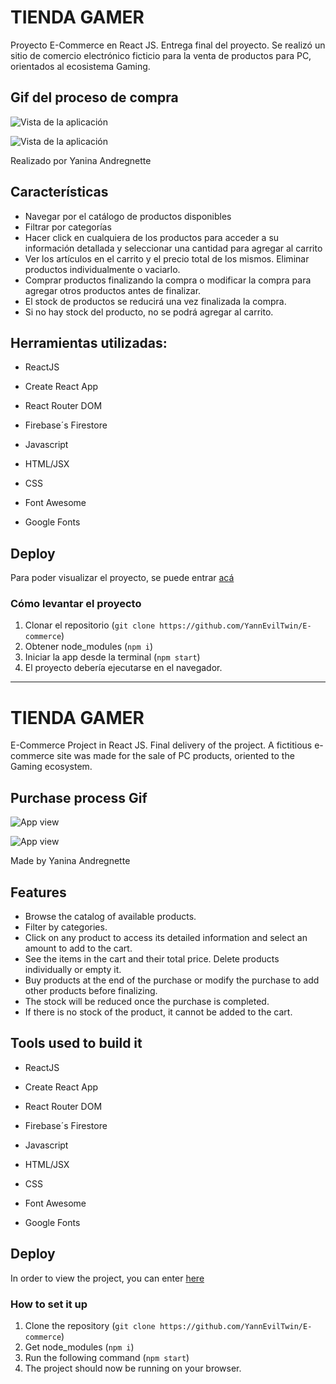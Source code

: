 # TIENDA GAMER

Proyecto E-Commerce en React JS.
Entrega final del proyecto.
Se realizó un sitio de comercio electrónico ficticio para la venta de productos para PC, orientados al ecosistema Gaming.

## Gif del proceso de compra



![Vista de la aplicación](https://media.giphy.com/media/hb27kyP2cU2s5FuZXu/giphy.gif?cid=790b76115e6762c2eebd16edfcbe210b925cad267254e2b3&rid=giphy.gif&ct=g)

![Vista de la aplicación](https://media.giphy.com/media/5EHIcwzZ9xcAhDEzze/giphy-downsized-large.gif?cid=790b761161a2aebe1125bc7a9caf4145046a95fa89ef3a44&rid=giphy-downsized-large.gif&ct=g)



Realizado por Yanina Andregnette

## Características

- Navegar por el catálogo de productos disponibles
- Filtrar por categorías
- Hacer click en cualquiera de los productos para acceder a su información detallada y seleccionar una cantidad para agregar al carrito
- Ver los artículos en el carrito y el precio total de los mismos. Eliminar productos individualmente o vaciarlo.
- Comprar productos finalizando la compra o modificar la compra para agregar otros productos antes de finalizar.
- El stock de productos se reducirá una vez finalizada la compra.
- Si no hay stock del producto, no se podrá agregar al carrito.

## Herramientas utilizadas:

- ReactJS
- Create React App
- React Router DOM
- Firebase´s Firestore

- Javascript


- HTML/JSX


- CSS
- Font Awesome
- Google Fonts

## Deploy

Para poder visualizar el proyecto, se puede entrar [acá](https://ecommerce-55q9.onrender.com/)

### Cómo levantar el proyecto

1. Clonar el repositorio (`git clone https://github.com/YannEvilTwin/E-commerce`)
2. Obtener node_modules (`npm i`)
3. Iniciar la app desde la terminal (`npm start`)
4. El proyecto debería ejecutarse en el navegador.

-----------------------------------------------------------------------------------------------------

# TIENDA GAMER

E-Commerce Project in React JS.
Final delivery of the project.
A fictitious e-commerce site was made for the sale of PC products, oriented to the Gaming ecosystem.

## Purchase process Gif 



![App view](https://media.giphy.com/media/hb27kyP2cU2s5FuZXu/giphy.gif?cid=790b76115e6762c2eebd16edfcbe210b925cad267254e2b3&rid=giphy.gif&ct=g)

![App view](https://media.giphy.com/media/5EHIcwzZ9xcAhDEzze/giphy-downsized-large.gif?cid=790b761161a2aebe1125bc7a9caf4145046a95fa89ef3a44&rid=giphy-downsized-large.gif&ct=g)



Made by Yanina Andregnette

## Features

- Browse the catalog of available products.
- Filter by categories.
- Click on any product to access its detailed information and select an amount to add to the cart.
- See the items in the cart and their total price. Delete products individually or empty it.
- Buy products at the end of the purchase or modify the purchase to add other products before finalizing.
- The stock will be reduced once the purchase is completed.
- If there is no stock of the product, it cannot be added to the cart.



## Tools used to build it

- ReactJS
- Create React App
- React Router DOM
- Firebase´s Firestore

- Javascript

- HTML/JSX

- CSS
- Font Awesome
- Google Fonts

## Deploy

In order to view the project, you can enter [here](https://ecommerce-55q9.onrender.com/)

### How to set it up

1. Clone the repository (`git clone https://github.com/YannEvilTwin/E-commerce`)
2. Get node_modules (`npm i`)
3. Run the following command (`npm start`)
4. The project should now be running on your browser.
